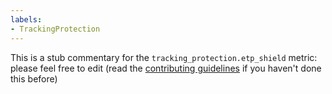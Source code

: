 ```yaml
---
labels:
- TrackingProtection
---
```

This is a stub commentary for the `tracking_protection.etp_shield` metric: please feel free to edit (read the
[contributing guidelines](https://github.com/mozilla/glean-annotations/blob/main/CONTRIBUTING.md)
if you haven't done this before)
